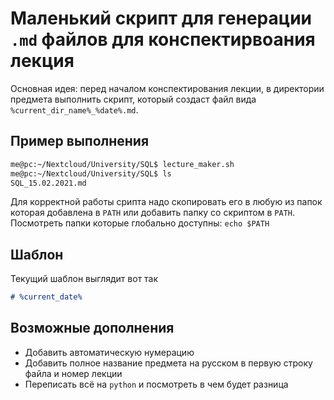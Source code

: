 # Маленький скрипт для генерации `.md` файлов для конспектирвоания лекция

Основная идея: перед началом конспектирования лекции, в директории предмета выполнить скрипт, который создаст файл вида `%current_dir_name%_%date%.md`. 

## Пример выполнения

```bash
me@pc:~/Nextcloud/University/SQL$ lecture_maker.sh 
me@pc:~/Nextcloud/University/SQL$ ls
SQL_15.02.2021.md
```

Для корректной работы срипта надо скопировать его в любую из папок которая добавлена в `PATH` или добавить папку со скриптом в `PATH`. Посмотреть папки которые глобально доступны: `echo $PATH`

## Шаблон

Текущий шаблон выглядит вот так

```markdown
# %current_date%

```

## Возможные дополнения

- Добавить автоматическую нумерацию
- Добавить полное название предмета на русском в первую строку файла и номер лекции
- Переписать всё на `python` и посмотреть в чем будет разница